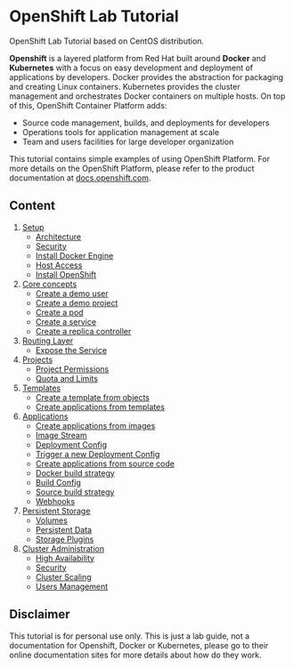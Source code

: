 # OpenShift Lab Tutorial
OpenShift Lab Tutorial based on CentOS distribution.

**Openshift** is a layered platform from Red Hat built around **Docker** and **Kubernetes** with a focus on easy development and deployment of applications by developers. Docker provides the abstraction for packaging and creating Linux containers. Kubernetes provides the cluster management and orchestrates Docker containers on multiple hosts. On top of this, OpenShift Container Platform adds:

 * Source code management, builds, and deployments for developers
 * Operations tools for application management at scale
 * Team and users facilities for large developer organization

This tutorial contains simple examples of using OpenShift Platform. For more details on the OpenShift Platform, please refer to the product documentation at [docs.openshift.com](https://docs.openshift.com/index.html).

## Content
1. [Setup](./content/preflight.md)
    * [Architecture](./content/preflight.md#architecture)
    * [Security](./content/preflight.md#security)
    * [Install Docker Engine](./content/preflight.md#install-docker)
    * [Host Access](./content/preflight.md#host-access)
    * [Install OpenShift](./content/preflight.md#install-openshift)
2. [Core concepts](https://github.com/kalise/OpenShiftPlatform-Tutorial/blob/master/content/basics.md)
    * [Create a demo user](https://github.com/kalise/OpenShift-Tutorial/blob/master/content/basics.md#create-a-demo-user)
    * [Create a demo project](https://github.com/kalise/OpenShiftPlatform-Tutorial/blob/master/content/basics.md#create-a-demo-project)
    * [Create a pod](https://github.com/kalise/OpenShiftPlatform-Tutorial/blob/master/content/basics.md#create-a-pod)
    * [Create a service](https://github.com/kalise/OpenShiftPlatform-Tutorial/blob/master/content/basics.md#create-a-service)
    * [Create a replica controller](https://github.com/kalise/OpenShiftPlatform-Tutorial/blob/master/content/basics.md#create-a-replica-controller)
3. [Routing Layer](https://github.com/kalise/OpenShiftPlatform-Tutorial/blob/master/content/routing.md)
    * [Expose the Service](https://github.com/kalise/OpenShift-Tutorial/blob/master/content/routing.md#expose-the-service)
4. [Projects](https://github.com/kalise/OpenShiftPlatform-Tutorial/blob/master/content/projects.md)
    * [Project Permissions](https://github.com/kalise/OpenShift-Tutorial/blob/master/content/projects.md#project-permissions)
    * [Quota and Limits](https://github.com/kalise/OpenShift-Tutorial/blob/master/content/projects.md#project-quotas-and-limits)
5. [Templates](https://github.com/kalise/OpenShiftPlatform-Tutorial/blob/master/content/templates.md)
    * [Create a template from objects](https://github.com/kalise/OpenShift-Tutorial/blob/master/content/templates.md#create-a-template-from-existing-objects)
    * [Create applications from templates](https://github.com/kalise/OpenShift-Tutorial/blob/master/content/templates.md#create-an-application-from-a-template)
6. [Applications](https://github.com/kalise/OpenShiftPlatform-Tutorial/blob/master/content/applications.md)
     * [Create applications from images](https://github.com/kalise/OpenShiftPlatform-Tutorial/blob/master/content/applications.md#create-applications-from-images)
     * [Image Stream](https://github.com/kalise/OpenShiftPlatform-Tutorial/blob/master/content/applications.md#image-stream)
     * [Deployment Config](https://github.com/kalise/OpenShiftPlatform-Tutorial/blob/master/content/applications.md#deployment-config)
     * [Trigger a new Deployment Config](https://github.com/kalise/OpenShiftPlatform-Tutorial/blob/master/content/applications.md#trigger-a-new-deployment-config)
     * [Create applications from source code](https://github.com/kalise/OpenShiftPlatform-Tutorial/blob/master/content/applications.md#create-applications-from-source-code)
     * [Docker build strategy](https://github.com/kalise/OpenShiftPlatform-Tutorial/blob/master/content/applications.md#docker-build-strategy)
     * [Build Config](https://github.com/kalise/OpenShiftPlatform-Tutorial/blob/master/content/applications.md#build-config)
     * [Source build strategy](https://github.com/kalise/OpenShiftPlatform-Tutorial/blob/master/content/applications.md#source-build-strategy)
     * [Webhooks](https://github.com/kalise/OpenShiftPlatform-Tutorial/blob/master/content/applications.md#webhooks)
7. [Persistent Storage](https://github.com/kalise/OpenShiftPlatform-Tutorial/blob/master/content/info.md)
     * [Volumes](https://github.com/kalise/OpenShiftPlatform-Tutorial/blob/master/content/info.md)
     * [Persistent Data](https://github.com/kalise/OpenShiftPlatform-Tutorial/blob/master/content/info.md)
     * [Storage Plugins](https://github.com/kalise/OpenShiftPlatform-Tutorial/blob/master/content/info.md)
8. [Cluster Administration](https://github.com/kalise/OpenShiftPlatform-Tutorial/blob/master/content/info.md)
     * [High Availability](https://github.com/kalise/OpenShiftPlatform-Tutorial/blob/master/content/info.md)
     * [Security](https://github.com/kalise/OpenShiftPlatform-Tutorial/blob/master/content/info.md)
     * [Cluster Scaling](https://github.com/kalise/OpenShiftPlatform-Tutorial/blob/master/content/info.md)
     * [Users Management](https://github.com/kalise/OpenShiftPlatform-Tutorial/blob/master/content/info.md)

## Disclaimer
This tutorial is for personal use only. This is just a lab guide, not a documentation for Openshift, Docker or Kubernetes, please go to their online documentation sites for more details about how do they work.
